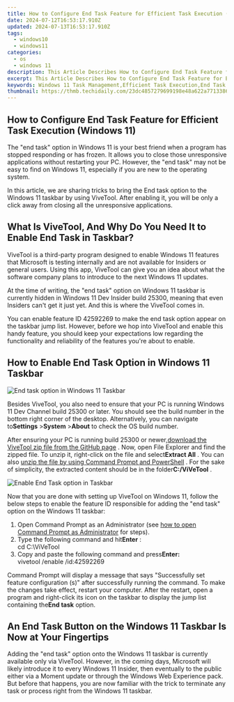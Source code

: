 ```yaml
---
title: How to Configure End Task Feature for Efficient Task Execution (Windows 11)
date: 2024-07-12T16:53:17.910Z
updated: 2024-07-13T16:53:17.910Z
tags:
  - windows10
  - windows11
categories:
  - os
  - windows 11
description: This Article Describes How to Configure End Task Feature for Efficient Task Execution (Windows 11)
excerpt: This Article Describes How to Configure End Task Feature for Efficient Task Execution (Windows 11)
keywords: Windows 11 Task Management,Efficient Task Execution,End Task Configuring,Optimizing PC Workflows,Windows 11 Power Options,Streamline Task Completion,Manage System Shutdown
thumbnail: https://thmb.techidaily.com/23dc4857279699198e48a622a7713386fd30f7f47908caf6a0fe50229057f885.jpg
---
```


## How to Configure End Task Feature for Efficient Task Execution (Windows 11)

 The "end task" option in Windows 11 is your best friend when a program has stopped responding or has frozen. It allows you to close those unresponsive applications without restarting your PC. However, the "end task" may not be easy to find on Windows 11, especially if you are new to the operating system.

 In this article, we are sharing tricks to bring the End task option to the Windows 11 taskbar by using ViveTool. After enabling it, you will be only a click away from closing all the unresponsive applications.

## What Is ViveTool, And Why Do You Need It to Enable End Task in Taskbar?

 ViveTool is a third-party program designed to enable Windows 11 features that Microsoft is testing internally and are not available for Insiders or general users. Using this app, ViveTool can give you an idea about what the software company plans to introduce to the next Windows 11 updates.

 At the time of writing, the "end task" option on Windows 11 taskbar is currently hidden in Windows 11 Dev Insider build 25300, meaning that even Insiders can't get it just yet. And this is where the ViveTool comes in.

 You can enable feature ID 42592269 to make the end task option appear on the taskbar jump list. However, before we hop into ViveTool and enable this handy feature, you should keep your expectations low regarding the functionality and reliability of the features you're about to enable.

## How to Enable End Task Option in Windows 11 Taskbar
![End task option in Windows 11 Taskbar](https://static1.makeuseofimages.com/wordpress/wp-content/uploads/2023/02/end-task-option-in-taskbar.jpg)

 Besides ViveTool, you also need to ensure that your PC is running Windows 11 Dev Channel build 25300 or later. You should see the build number in the bottom right corner of the desktop. Alternatively, you can navigate to**Settings** \>**System** \>**About** to check the OS build number.

 After ensuring your PC is running build 25300 or newer,[download the ViveTool zip file from the GitHub page](https://github.com/thebookisclosed/ViVe/releases) . Now, open File Explorer and find the zipped file. To unzip it, right-click on the file and select**Extract All** . You can also [unzip the file by using Command Prompt and PowerShell](https://www.makeuseof.com/zip-unzip-files-command-prompt-powershell/) . For the sake of simplicity, the extracted content should be in the folder**C:/ViVeTool** .

![Enable End Task option in Taskbar](https://static1.makeuseofimages.com/wordpress/wp-content/uploads/2023/02/feature-id-in-command-prompt-edit.jpg)

 Now that you are done with setting up ViveTool on Windows 11, follow the below steps to enable the feature ID responsible for adding the "end task" option on the Windows 11 taskbar:

1. Open Command Prompt as an Administrator (see [how to open Command Prompt as Administrator](https://www.makeuseof.com/windows-run-command-prompt-admin/) for steps).
2. Type the following command and hit**Enter** :  
cd C:\ViVeTool
3. Copy and paste the following command and press**Enter:**  
vivetool /enable /id:42592269

 Command Prompt will display a message that says "Successfully set feature configuration (s)" after successfully running the command. To make the changes take effect, restart your computer. After the restart, open a program and right-click its icon on the taskbar to display the jump list containing the**End task** option.

## An End Task Button on the Windows 11 Taskbar Is Now at Your Fingertips

 Adding the "end task" option onto the Windows 11 taskbar is currently available only via ViveTool. However, in the coming days, Microsoft will likely introduce it to every Windows 11 Insider, then eventually to the public either via a Moment update or through the Windows Web Experience pack. But before that happens, you are now familiar with the trick to terminate any task or process right from the Windows 11 taskbar.


<ins class="adsbygoogle"
     style="display:block"
     data-ad-format="autorelaxed"
     data-ad-client="ca-pub-7571918770474297"
     data-ad-slot="1223367746"></ins>



<ins class="adsbygoogle"
     style="display:block"
     data-ad-client="ca-pub-7571918770474297"
     data-ad-slot="8358498916"
     data-ad-format="auto"
     data-full-width-responsive="true"></ins>




